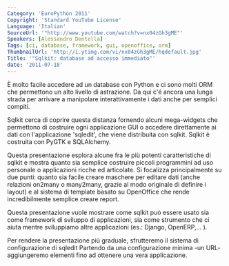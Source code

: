 ```yaml
---
Category: 'EuroPython 2011'
Copyright: 'Standard YouTube License'
Language: 'Italian'
SourceUrl: '"http://www.youtube.com/watch?v=nx04zGh3gME"'
Speakers: [Alessandro Dentella]
Tags: [ci, database, framework, gui, openoffice, orm]
ThumbnailUrl: 'http://i.ytimg.com/vi/nx04zGh3gME/hqdefault.jpg'
Title: '"Sqlkit: database ad accesso immediato"'
date: '2011-07-18'
---
```

È molto facile accedere ad un database con Python e ci sono molti ORM che
permettono un alto livello di astrazione. Da qui c'é ancora una lunga strada
per arrivare a manipolare interattivamente i dati anche per semplici compiti.

Sqlkit cerca di coprire questa distanza fornendo alcuni mega-widgets che
permettono di costruire ogni applicazione GUI o accedere direttamente ai dati
con l'applicazione 'sqledit', che viene distribuita con sqlkit. Sqlkit è
costruita con PyGTK e SQLAlchemy.

Questa presentazione esplora alcune fra le più potenti caratteristiche di
sqlkit e mostra quanto sia semplice costruire piccoli programmini ad uso
personale o applicazioni ricche ed articolate. Si focalizza principalmente su
due punti: quanto sia facile creare maschere per editare dati (anche relazioni
on2many o many2many, grazie al modo originale di definire i layout) e al
sistema di template basato su OpenOffice che rende incredibilmente semplice
creare report.

Questa presentazione vuole mostrare come sqlkit può essere usato sia come
framework di sviluppo di applicazioni, sia come strumento che ci aiuta mentre
sviluppiamo altre applicazioni (es.: Django, OpenERP,… ).

Per rendere la presentazione più graduale, sfrutteremo il sistema di
configurazione di sqledit Partendo da una configurazione minima -un URL-
aggiungeremo elementi fino ad ottenere una vera applicazione.

